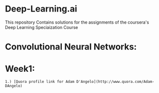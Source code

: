 # Deep-Learning.ai
This repository Contains solutions for the assignments of the coursera's Deep Learning Speciaization Course
# Convolutional Neural Networks:
   # Week1:
    1.) [Quora profile link for Adam D'Angelo](http://www.quora.com/Adam-DAngelo)


